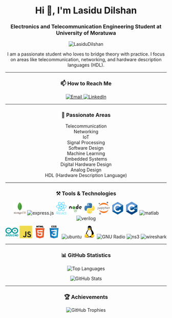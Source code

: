 <h1 align="center">Hi 👋, I'm Lasidu Dilshan</h1>
<h3 align="center">Electronics and Telecommunication Engineering Student at University of Moratuwa</h3>

<p align="center">
  <img src="https://komarev.com/ghpvc/?username=LasiduDilshan&label=Profile%20views&color=0e75b6&style=flat" alt="LasiduDilshan" />
</p>

<p align="center">
  I am a passionate student who loves to bridge theory with practice. I focus on areas like telecommunication, networking, and hardware description languages (HDL).
</p>

---

<h3 align="center">📫 How to Reach Me</h3>
<p align="center">
  <a href="mailto:dilshanlasindu0@gmail.com">
    <img src="https://img.shields.io/badge/Email-dilshanlasindu0@gmail.com-red?style=for-the-badge&logo=gmail" alt="Email">
  </a>
  <a href="https://www.linkedin.com/in/lasidu-dilshan-236368268/" target="_blank">
    <img src="https://img.shields.io/badge/LinkedIn-Lasidu%20Dilshan-blue?style=for-the-badge&logo=linkedin" alt="LinkedIn">
  </a>
</p>

---


<h3 align="center">🎯 Passionate Areas</h3>
<div align="center">
  Telecommunication<br>
  Networking<br>
  IoT<br>
  Signal Processing<br>
  Software Design<br>
  Machine Learning<br>
  Embedded Systems<br>
  Digital Hardware Design<br>
  Analog Design<br>
  HDL (Hardware Description Language)
</div>

---

<h3 align="center">⚒️ Tools & Technologies</h3>
<div align="center">
  <p>
    <img src="https://raw.githubusercontent.com/devicons/devicon/master/icons/mongodb/mongodb-original-wordmark.svg" alt="mongodb" width="40" height="40"/>
    <img src="https://logowik.com/content/uploads/images/express-js1720895488.logowik.com.webp" alt="express.js" width="40" height="40"/>
    <img src="https://raw.githubusercontent.com/devicons/devicon/master/icons/react/react-original-wordmark.svg" alt="react" width="40" height="40"/>
    <img src="https://raw.githubusercontent.com/devicons/devicon/master/icons/nodejs/nodejs-original-wordmark.svg" alt="nodejs" width="40" height="40"/>
    <img src="https://raw.githubusercontent.com/devicons/devicon/master/icons/python/python-original.svg" alt="python" width="40" height="40"/>
    <img src="https://raw.githubusercontent.com/devicons/devicon/master/icons/jupyter/jupyter-original-wordmark.svg" alt="jupyter notebook" width="40" height="40"/>
    <img src="https://raw.githubusercontent.com/devicons/devicon/master/icons/c/c-original.svg" alt="c" width="40" height="40"/>
    <img src="https://raw.githubusercontent.com/devicons/devicon/master/icons/cplusplus/cplusplus-original.svg" alt="cplusplus" width="40" height="40"/>
    <img src="https://upload.wikimedia.org/wikipedia/commons/2/21/Matlab_Logo.png" alt="matlab" width="40" height="40"/>
    <img src="https://static-00.iconduck.com/assets.00/file-type-verilog-icon-1024x1024-1hv3ysgx.png" alt="verilog" width="40" height="40"/>
  </p>
  <p>
    <img src="https://raw.githubusercontent.com/devicons/devicon/master/icons/arduino/arduino-original-wordmark.svg" alt="arduino" width="40" height="40"/>
    <img src="https://raw.githubusercontent.com/devicons/devicon/master/icons/javascript/javascript-original.svg" alt="javascript" width="40" height="40"/>
    <img src="https://raw.githubusercontent.com/devicons/devicon/master/icons/html5/html5-original-wordmark.svg" alt="html5" width="40" height="40"/>
    <img src="https://raw.githubusercontent.com/devicons/devicon/master/icons/css3/css3-original-wordmark.svg" alt="css3" width="40" height="40"/>
    <img src="https://seeklogo.com/images/U/ubuntu-logo-8B7C9ED4AD-seeklogo.com.png" alt="ubuntu" width="40" height="40"/>
    <img src="https://raw.githubusercontent.com/devicons/devicon/master/icons/linux/linux-original.svg" alt="linux" width="40" height="40"/>
    <img src="https://avatars.githubusercontent.com/u/1278659?v=4" alt="GNU Radio" width="40" height="40"/>
    <img src="https://encrypted-tbn0.gstatic.com/images?q=tbn:ANd9GcSXv11CLfTidJCjOuCHnUPajHMFVIBQ0W0mFw&s" alt="ns3" width="40" height="40"/>
    <img src="https://encrypted-tbn0.gstatic.com/images?q=tbn:ANd9GcQOQzlAHhwWDMp06rcLGU3_SolqbGq_U-cpFg&s" alt="wireshark" width="40" height="40"/>
  </p>
</div>

---

<h3 align="center">📊 GitHub Statistics</h3>
<div align="center">
  <p>
    <img src="https://github-readme-stats.vercel.app/api/top-langs?username=LasiduDilshan&show_icons=true&locale=en&layout=compact&langs_count=8&theme=radical" alt="Top Languages">
  </p>
  <p>
    <img src="https://github-readme-stats.vercel.app/api?username=LasiduDilshan&show_icons=true&theme=radical" alt="GitHub Stats">
  </p>
</div>

---


<h3 align="center">🏆 Achievements</h3>
<div align="center">
  <img src="https://github-profile-trophy.vercel.app/?username=LasiduDilshan&theme=onedark&row=1&column=6" alt="GitHub Trophies">
</div>
